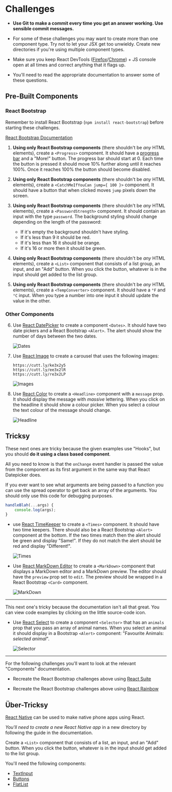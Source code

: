 # Challenges

- **Use Git to make a commit every time you get an answer working. Use sensible commit messages.**

- For some of these challenges you may want to create more than one component type. Try not to let your JSX get too unwieldy. Create new directories if you're using multiple component types.

- Make sure you keep React DevTools ([Firefox](https://addons.mozilla.org/en-US/firefox/addon/react-devtools/)/[Chrome](https://chrome.google.com/webstore/detail/react-developer-tools/fmkadmapgofadopljbjfkapdkoienihi)) + JS console open at all times and correct anything that it flags up.

- You'll need to read the appropriate documentation to answer some of these questions.

## Pre-Built Components

### React Bootstrap

Remember to install React Bootstrap (`npm install react-bootstrap`) before starting these challenges.

[React Bootstrap Documentation](https://react-bootstrap.github.io/components/alerts/)

1) **Using only React Bootstrap components** (there shouldn't be *any* HTML elements), create a `<Progress>` component. It should have a [progress bar](https://react-bootstrap.github.io/components/progress/) and a "More!" button. The progress bar should start at 0. Each time the button is pressed it should move 10% further along until it reaches 100%. Once it reaches 100% the button should become disabled.

2) **Using only React Bootstrap components** (there shouldn't be *any* HTML elements), create a `<CatchMeIfYouCan jump={ 100 }>` component. It should have a button that when clicked moves `jump` pixels down the screen.

3) **Using only React Bootstrap components** (there shouldn't be *any* HTML elements), create a `<PasswordStrength>` component. It should contain an input with the type `password`. The background styling should change depending on the length of the password:

    - If it's empty the background shouldn't have styling.
    - If it's less than 9 it should be red.
    - If it's less than 16 it should be orange.
    - If it's 16 or more then it should be green.

4) **Using only React Bootstrap components** (there shouldn't be *any* HTML elements), create a `<List>` component that consists of a list group, an input, and an "Add" button. When you click the button, whatever is in the input should get added to the list group.

5) **Using only React Bootstrap components** (there shouldn't be *any* HTML elements), create a `<TempConverter>` component. It should have a `°F` and `°C` input. When you type a number into one input it should update the value in the other.

### Other Components

6) Use [React DatePicker](https://github.com/Hacker0x01/react-datepicker/) to create a component `<Dates>`. It should have two date pickers and a React Bootstrap `<Alert>`. The alert should show the number of days between the two dates.

    ![Dates](img/Dates.gif)


7) Use [React Image](https://jossmac.github.io/react-images/) to create a carousel that uses the following images:

    ```
    https://cutt.ly/ke3x2y5
    https://cutt.ly/ee3x2lR
    https://cutt.ly/re3x2LP
    ```

    ![Images](img/Images.gif)


8) Use [React Color](http://casesandberg.github.io/react-color/) to create a `<Headline>` component with a `message` prop. It should display the message with *massive* lettering. When you click on the headline it should show a colour picker. When you select a colour the text colour of the message should change.

    ![Headline](img/Headline.gif)


## Tricksy

These next ones are tricky because the given examples use "Hooks", but you should **do it using a class based component**.

All you need to know is that the `onChange` event handler is passed the value from the component as its first argument in the same way that React Datepicker does.

If you ever want to see what arguments are being passed to a function you can use the spread operator to get back an array of the arguments.  You should only use this code for debugging purposes.

```javascript
handleBlah(...args) {
    console.log(args);
}
```

- use [React TimeKeeper](https://catc.github.io/react-timekeeper/) to create a `<Times>` component. It should have two time keepers. There should also be a React Bootstrap `<Alert>` component at the bottom. If the two times match then the alert should be green and display "Same!". If they do not match the alert should be red and display "Different!".

    ![Times](img/Times.gif)

- Use [React MarkDown Editor](https://github.com/uiwjs/react-md-editor) to create a `<MarkDown>` component that displays a MarkDown editor and a MarkDown preview. The editor should have the `preview` prop set to `edit`.  The preview should be wrapped in a React Bootstrap `<Card>` component.

    ![MarkDown](img/MarkDown.gif)

---

This next one's tricky because the documentation isn't all that great. You can view code examples by clicking on the little source-code icon.

- Use [React Select](https://react-select.com/home) to create a component `<Selector>` that has an `animals` prop that you pass an array of animal names. When you select an animal it should display in a Bootstrap `<Alert>` component: "Favourite Animals: *selected animal*".

    ![Selector](img/Selector.gif)


---

For the following challenges you'll want to look at the relevant "Components" documentation.

- Recreate the React Bootstrap challenges above using [React Suite](https://rsuitejs.com/en/)

- Recreate the React Bootstrap challenges above using [React Rainbow](https://react-rainbow.web.app)


## Über-Tricksy

[React Native](https://facebook.github.io/react-native/docs/getting-started.html) can be used to make native phone apps using React.

*You'll need to create a new React Native app* in a new directory by following the guide in the documentation.

Create a `<List>` component that consists of a list, an input, and an "Add" button. When you click the button, whatever is in the input should get added to the list group.

You'll need the following components:

- [TextInput](https://facebook.github.io/react-native/docs/textinput)
- [Buttons](https://facebook.github.io/react-native/docs/button)
- [FlatList](https://facebook.github.io/react-native/docs/flatlist)
